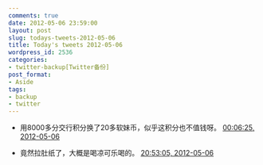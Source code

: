 ```yaml
---
comments: true
date: 2012-05-06 23:59:00
layout: post
slug: todays-tweets-2012-05-06
title: Today's tweets 2012-05-06
wordpress_id: 2536
categories:
- twitter-backup[Twitter备份]
post_format:
- Aside
tags:
- backup
- twitter
---
```





  * 用8000多分交行积分换了20多软妹币，似乎这积分也不值钱呀。 [00:06:25, 2012-05-06](http://twitter.com/gfrog/statuses/198805859818676226)





  * 竟然拉肚纸了，大概是喝凉可乐喝的。 [20:53:05, 2012-05-06](http://twitter.com/gfrog/statuses/199119593682378752)





